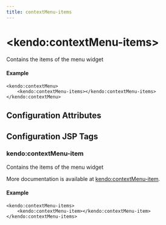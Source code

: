 ```yaml
---
title: contextMenu-items
---
```


# \<kendo:contextMenu-items\>

Contains the items of the menu widget

#### Example
    <kendo:contextMenu>
        <kendo:contextMenu-items></kendo:contextMenu-items>
    </kendo:contextMenu>

## Configuration Attributes


##  Configuration JSP Tags

### kendo:contextMenu-item

Contains the items of the menu widget

More documentation is available at [kendo:contextMenu-item](/kendo-ui/api/wrappers/jsp/contextmenu/item).

#### Example

    <kendo:contextMenu-items>
        <kendo:contextMenu-item></kendo:contextMenu-item>
    </kendo:contextMenu-items>

